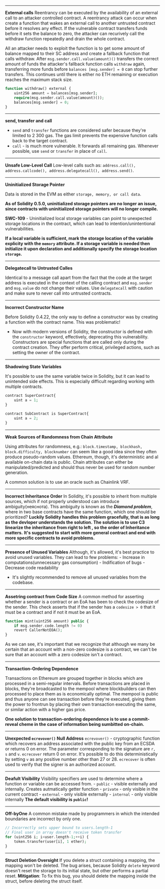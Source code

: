  ****
**External calls**
Reentrancy can be executed by the availability of an external call to an attacker controlled contract.
A reentrancy attack can occur when create a function that wakes an external call to another untrusted contract before it resolves any effect. 
If the vulnerable contract transfers funds before it sets the balance to zero, the attacker can recurively call the withdraw function  repeatedly and drain the whole contract.
 
All an attacker needs to exploit the function is to get some amount of balance mapped to their SC address and create a fallback function that calls withdraw. After `msg.sender.call.value(amount)()` transfers the correct amount of funds the attacker's fallback function calls `withdraw` again, transferring more funds before `balances [msg.sender] = 0` can stop further transfers. This continues until there is either no ETH remaining or execution reaches the maximum stack size.

```php
function withdraw() external {
	uint256 amount = balances[msg.sender];
	require(msg.sender.call.value(amount)());
	balances[msg.sender] = 0;
}
```
 ****
**send, transfer and call**
 
- `send` and `transfer` functions are considered safer because they're limited to 2 300 gas. The gas limit prevents the expensive function calls back to the target contract.
- `call` - is much more vulnerable. It forwards all remaining gas. Whenever possible, use `send` or `transfer` in place of `call`.
 ****
**Unsafe Low-Level Call**
Low-level calls such as: `address.call(), address.callcode(), address.delegatecall(), address.send()`.
 ****
**Uninitialized Storage Pointer**
 
Data is stored in the EVM as either `storage, memory, or call data`.
 
**As of Solidity 0.5.0, uninitialized storage pointers are no longer an issue, since contracts with uninitialized storage pointers will no longer compile.**
 
**SWC-109** - Uninitialized local storage variables can point to unexpected storage locations in the contract, which can lead to intention/unintentional vulnerabilities.
 
**If a local variable is sufficient, mark the storage location of the variable explicity with the `memory` attribute. If a storage variable is needed then initialize it upon declaration and additionally specify the storage location `storage`.**
 ****
 **Delegatecall to Untrusted Calles**
 
Identical to a message call apart from the fact that the code at the target address is executed in the context of the calling contract and `msg.sender` and `msg.value` do not change their values.
Use `delegatecall` with caution and make sure to never call into untrusted contracts.
 ****
**Incorrect Constructor Name**
 
Before Solidity 0.4.22, the only way to define a constructor was by creating a function with the contract name. This was problematic!
- Now with modern versions of Solidity, the constructor is defined with the `constructor` keyword, effectively, deprecating this vulnerability. Constructors are special functions that are called only during the contract creation. They offer perform critical, privileged actions, such as setting the owner of the contract.
 ****
**Shadowing State Variables**
 
It's possible to use the same variable twice in Solidity, but it can lead to unintended side effects. This is especially difficult regarding working with multiple contracts.

```php
contract SuperContract{
	uint a = 1;
}

contract SubContract is SuperContract{
	uint a = 2;
}
```
 ****
**Weak Sources of Randomness from Chain Attribute**
 
Using attributes for randomness, e.g.: `block.timestamp, blockhash, block.difficulty, blocknumber` can seem like a good idea since they often produce pseudo-random values. Ethereum, though, it's deterministic and al available on-chain data is public. Chain attributes can either be manipulated/predicted and should thus never be used for random number generation.
 
A common solution is to use an oracle such as Chainlink VRF.
****
**Incorrect Inheritance Order**
	In Solidity, it's possible to inherit from multiple sources, which if not properly understood can introduce ambiguity(неяснота). This ambiguity is known as the ***Diamond problem***, where in two base contracts have the same function, which one should be prioritized?
**Luckily Solidity handles this problem gracefully, that is as long as the devloper understands the solution. The solution is to use C3 linearize the inheritance from right to left , so the order of Inheritance matters.**
**It's suggested to start with more general contract and end with more specific contracts to avoid problems.**
****
**Presence of Unused Variables**
	Although, it's allowed, it's best practice to avoid unused variables. They can lead to few problems:
	 - Increase in computations(unnecessary gas consumption)
	 - Indification of bugs
	 - Decrease code readability
- It's slightly recommended to remove all unused variables from the codebase.
****
**Assetring contract from Code Size**
	A common method for asserting whether a sender is a contract or an EoA has been to check the codesize of the sender. This check asserts that if the sender has a `codesize > 0` that it must be a contract and if not it must be an EoA.

```php
function mint(uint256 amount) public {
	if msg.sender.code.length != 0) 
	revert CallerNotEOA();
}
```
As we can see, it's important that we recognize that although we many be certain that an account with a non-zero codesize is a contract, we can't be sure that an account with a zero codesize isn't a contract.
****
**Transaction-Ordering Dependence**

Transactions on Ethereum are grouped together in blocks which are processed in a semi-regular intervals. Before transactions are placed in blocks, they're broadcasted to the mempool where blockbuilders can then processed to place them as is economically optimal. The mempool is public and thus anyone can see transaction before they're executed, giving them the power to frontrun by placing their own transaction executing the same, or similar action with a higher gas price.

**One solution to transaction-ordering dependence is to use a commit-reveal cheme in the case of information being sumbitted on-chain.**
****
**Unexpected `ecrevover()` Null Address**
	`ecrevover()` - cryptographic function which recovers an address associated with the public key from an ECSDA or returns 0 on error.
	The parameter corresponding to the signature are `r, s` and `v`. `ecrecover` return 0 on error. It's possible to do this deterministically by setting `v` as any positive number other than 27 or 28. `ecrecover` is often used to verify that the signer is an authorized account.
****
**Deafult Visibility**
	Visibility specifiers are used to determine where a function or variable can be accessed from.
		- `public` - visible externally and internally. Creates autmatically getter function
		- `private` - only visible in the current contract
		- `external` - only visible externally
		- `internal` - only visible internally
	**The default visibility is `public`!**
****
**Off-byOne**
A common mistake made by programmers in which the intended boundaries are incorrect by only one.
```php
// Incorrectly sets upper bound to users.length-1
// Final user in array doesn't receive token transfer
for (uint256 i; i<user.length-1;++i) {
	token.transfer(user[i], 1 ether);
}
```
****
**Struct Deletion Oversight**
	If you delete a struct containing a mapping, the mapping won't be deleted.
	The bug arises, because Solidity `delete` keyword doesn't reset the storage to its initial state, but other performs a partial reset.
**Mitigation**:
	To fix this bug, you should delete the mapping inside the struct, before deleting the struct itself. 